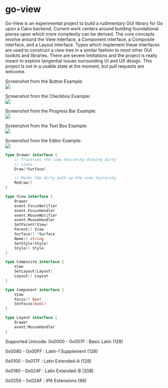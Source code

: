go-view
=======

Go-View is an experimental project to build a rudimentary GUI library for Go upon a Cairo backend.  Current work centers around building foundational pieces upon which more complexity can be derived.  The core concepts revolve around the View interface, a Component interface, a Composite interface, and a Layout interface.  Types which implement these interfaces are used to construct a view tree in a similar fashion to most other GUI toolkits and libraries.  There are severe limitations and the project is really meant to explore tangential issues surrounding UI and UX design.  This project is not in a usable state at the moment, but pull requests are welcome.

Screenshot from the Button Example:<br>
<img src=https://raw.githubusercontent.com/sesteel/go-view/master/res/screenshots/button_example.png>

Screenshot from the Checkbox Example:<br>
<img src=https://raw.githubusercontent.com/sesteel/go-view/master/res/screenshots/checkbox_example.png>

Screenshot from the Progress Bar Example:<br>
<img src=https://raw.githubusercontent.com/sesteel/go-view/master/res/screenshots/progress_bar_example.png>

Screenshot from the Text Box Example:<br>
<img src=https://raw.githubusercontent.com/sesteel/go-view/master/res/screenshots/text_box_example.png>

Screenshot from the Editor Example:<br>
<img src=https://raw.githubusercontent.com/sesteel/go-view/master/res/screenshots/editor_example.png>

```go
type Drawer interface {
	// Traverses the view heirarchy drawing dirty
	// views.
	Draw(*Surface)

	// Marks the dirty path up the view heirarchy.
	Redraw()
}

type View interface {
	Drawer
	event.FocusNotifier
	event.FocusHandler
	event.MouseNotifier
	event.MouseHandler
	SetParent(View)
	Parent() View
	Surface() *Surface
	Name() string
	SetStyle(Style)
	Style() Style
}

type Composite interface {
	View
	SetLayout(Layout)
	Layout() Layout
}

type Component interface {
	View
	Focus() bool
	SetFocus(bool)
}

type Layout interface {
	Drawer
	event.MouseHandler
}
```

Supported Unicode:
0x0000 - 0x007F : Basic Latin (128)

0x0080 - 0x00FF : Latin-1 Supplement (128)

0x0100 - 0x017F : Latin Extended-A (128)

0x0180 - 0x024F : Latin Extended-B (208)

0x0250 - 0x02AF : IPA Extensions (96)


